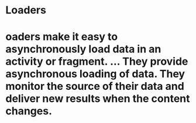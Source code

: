 # Loaders
# oaders make it easy to asynchronously load data in an activity or fragment. ... They provide asynchronous loading of data. They monitor the source of their data and deliver new results when the content changes.
